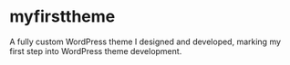 # myfirsttheme
A fully custom WordPress theme I designed and developed, marking my first step into WordPress theme development.

